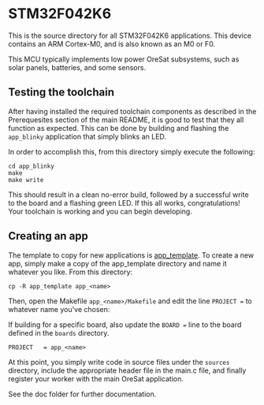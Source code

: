 # STM32F042K6

This is the source directory for all STM32F042K6 applications.
This device contains an ARM Cortex-M0, and is also known as an M0 or F0.

This MCU typically implements low power OreSat subsystems,
such as solar panels, batteries, and some sensors.

## Testing the toolchain
After having installed the required toolchain components as described in
the Prerequesites section of the main README, it is good to test that
they all function as expected. This can be done by building and flashing
the `app_blinky` application that simply blinks an LED.

In order to accomplish this, from this directory simply execute the
following:

```
cd app_blinky
make
make write
```
This should result in a clean no-error build, followed by a successful
write to the board and a flashing green LED. If this all works,
congratulations! Your toolchain is working and you can begin developing.

## Creating an app
The template to copy for new applications is [app_template](app_template).
To create a new app, simply make a copy of the app_template directory
and name it whatever you like. From this directory:

```
cp -R app_template app_<name>
```

Then, open the Makefile `app_<name>/Makefile` and edit the line `PROJECT =` to whatever name
you've chosen:

If building for a specific board, also update the `BOARD =` line to the
board defined in the `boards` directory.
```
PROJECT   = app_<name>
```

At this point, you simply write code in source files under the `sources`
directory, include the appropriate header file in the main.c file,
and finally register your worker with the main OreSat application.

See the doc folder for further documentation.
